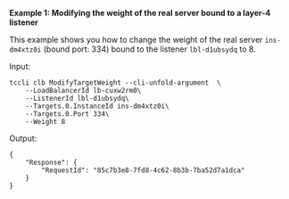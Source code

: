 **Example 1: Modifying the weight of the real server bound to a layer-4 listener**

This example shows you how to change the weight of the real server `ins-dm4xtz0i` (bound port: 334) bound to the listener `lbl-d1ubsydq` to 8.

Input: 

```
tccli clb ModifyTargetWeight --cli-unfold-argument  \
    --LoadBalancerId lb-cuxw2rm0\
    --ListenerId lbl-d1ubsydq\
    --Targets.0.InstanceId ins-dm4xtz0i\
    --Targets.0.Port 334\
    --Weight 8
```

Output: 
```
{
    "Response": {
        "RequestId": "85c7b3e8-7fd8-4c62-8b3b-7ba52d7a1dca"
    }
}
```


